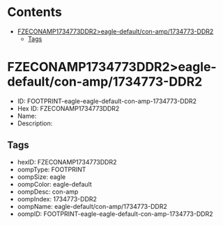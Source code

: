 



Contents
========

* [FZECONAMP1734773DDR2>eagle-default/con-amp/1734773-DDR2](#fzeconamp1734773ddr2eagle-defaultcon-amp1734773-ddr2)
	* [Tags](#tags)

# FZECONAMP1734773DDR2>eagle-default/con-amp/1734773-DDR2

- ID: FOOTPRINT-eagle-eagle-default-con-amp-1734773-DDR2
- Hex ID: FZECONAMP1734773DDR2
- Name: 
- Description: 

## Tags

- hexID: FZECONAMP1734773DDR2
- oompType: FOOTPRINT
- oompSize: eagle
- oompColor: eagle-default
- oompDesc: con-amp
- oompIndex: 1734773-DDR2
- oompName: eagle-default/con-amp/1734773-DDR2
- oompID: FOOTPRINT-eagle-eagle-default-con-amp-1734773-DDR2
